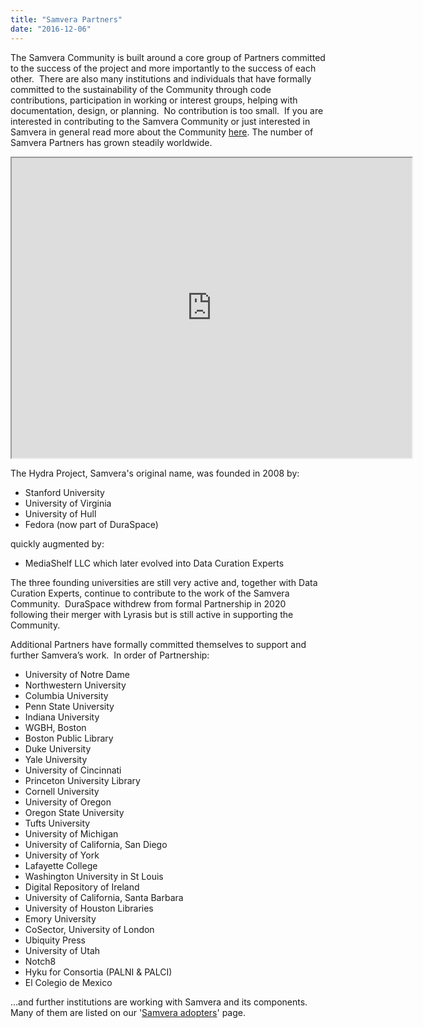 ```yaml
---
title: "Samvera Partners"
date: "2016-12-06"
---
```


The Samvera Community is built around a core group of Partners committed to the success of the project and more importantly to the success of each other.  There are also many institutions and individuals that have formally committed to the sustainability of the Community through code contributions, participation in working or interest groups, helping with documentation, design, or planning.  No contribution is too small.  If you are interested in contributing to the Samvera Community or just interested in Samvera in general read more about the Community [here](https://samvera.org/hydra-partners/community-framework/). The number of Samvera Partners has grown steadily worldwide.

<iframe src="https://www.google.com/maps/d/u/1/embed?mid=1kLOr2tK3nZyuc49AInv_CtjwF30CzSGT" width="640" height="480"></iframe>

The Hydra Project, Samvera's original name, was founded in 2008 by:

- Stanford University
- University of Virginia
- University of Hull
- Fedora (now part of DuraSpace)

quickly augmented by:

- MediaShelf LLC which later evolved into Data Curation Experts

The three founding universities are still very active and, together with Data Curation Experts, continue to contribute to the work of the Samvera Community.  DuraSpace withdrew from formal Partnership in 2020 following their merger with Lyrasis but is still active in supporting the Community.

Additional Partners have formally committed themselves to support and further Samvera’s work.  In order of Partnership:

- University of Notre Dame
- Northwestern University
- Columbia University
- Penn State University
- Indiana University
- WGBH, Boston
- Boston Public Library
- Duke University
- Yale University
- University of Cincinnati
- Princeton University Library
- Cornell University
- University of Oregon
- Oregon State University
- Tufts University
- University of Michigan
- University of California, San Diego
- University of York
- Lafayette College
- Washington University in St Louis
- Digital Repository of Ireland
- University of California, Santa Barbara
- University of Houston Libraries
- Emory University
- CoSector, University of London
- Ubiquity Press
- University of Utah
- Notch8
- Hyku for Consortia (PALNI & PALCI)
- El Colegio de Mexico

…and further institutions are working with Samvera and its components.  Many of them are listed on our '[Samvera adopters](https://samvera.org/samvera-adopters/)' page.
